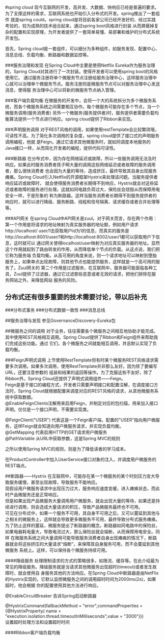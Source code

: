 #spring cloud
现今互联网的开发，高并发、大数据、快响应已经是普遍的要求。为了支撑这样的需求，互联网系统也开始引入分布式的开发。spring推出了一套组件
就是spring could。spring cloud是将目前各家公司已经开发好的、经过实践考验的，较为成熟的技术组合起来，通过spring boot风格进行封装
从而屏蔽掉复杂的配置和实现原理，为开发者提供了一套简单易懂、易部署和维护的分布式系统开发包。

首先，Spring cloud是一套组件，可以细分为多种组件，如服务发现、配置中心、消息总线、负载均衡、断路器和数据监控等。

###服务治理和发现
在Spring Cloud中主要是使用Netflix Eureka作为服务治理的，Spring Cloud对其进行了一次封装。使得开发者可以使用spring boot的风格使用它。
通过服务注册将单个微服务节点注册给服务治理中心，这样服务治理中心就可以治理单个微服务节点。服务注册则是微服务节点可以对服务治理中心发送消息，使得服
务治理中心可以将新的微服务节点纳入管理。

###客户端负载均衡
在微服务的开发中，会将一个大的系统拆分为多个微服务系统，而各个微服务系统之间需要相互协作。每个微服务可能存在多个节点，当一个微服务调用(服务消费者)
另外一个微服务(服务提供者)时，服务提供者需要负载均衡算法提供一个节点进行响应。spring cloud提供了Ribbon来实现。

###声明服务调用
对于REST风格的调用，如果使用restTemplate会比较繁琐哦，可读性不高。为了简化多次调用的复杂度，spring cloud提供了接口式的声明服务调用编程，他就
是Feign。通过它请求其他微服务时，就如同调度本地服务的Java接口一样，从而简化开发者的编程，提供代码可读性。

###断路器
在分布式中，因为存在网络延迟或故障，所以一些服务调用无法及时响应。如果此时服务消费者孩子啊大量的调用这些网络延迟或者故障的服务调用者，那么很快消费者
也会因为大量的等待，造成挤压，最终导致其自身出现服务瘫痪。Spring Cloud引入Netflix的开源框架Hystrix来处理该问题。当服务提供者响应延迟或故障时，
就会使得服务消费者长期得不到响应，Hystrix就会对这些延迟或者故障的服务进行处理。这就如同电路负荷过大，保险丝会烧毁从而保障用电安全一样，于是形象的
称为断路器。这样当服务消费者长期得不到服务提供者的响应时，就可以进行降级、服务断路、线程和信号隔离、请求缓存或者合并处理等等。

###API网关
在spring Cloud中API网关是zuul。对于网关而言，存在两个作用：第一个作用是将请求的地址映射为真实服务器的地址额，例如用户请求http://localhost/
user/1去获取用户id为1的信息，而真实的服务是http://localhost:8001/user/1和http://localhost:8002/user/1都可以获取用户下信息，这时就可以
通过网关使得localhost/user映射为对应真实服务器的地址。显然这个作用就起到了路由转发的作用，从而降低单个节点的负载。从这点说，我们把它称为服务端
负载均衡。从高可用的角度来说，则一个请求地址可以映射到堕胎服务上，如果单点出现故障，则其他节点也能提供服务，这样就是一个高可用的服务了。Zuul网关的
第二个作用是过滤服务，在互联网中，服务器可能面临各种工具，Zuul提供了过滤器，通过它过滤那些恶意或者无效的请求，把他们排除在服务网站之外，来降低网站
服务的风险。

分布式还有很多重要的技术需要讨论，带以后补充
--
###分布式事务
###分布式数据一致性
###消息总线

##服务治理与发现
参见GovernanceDiscovery-Eureka包

##微服务之间的调用
对于业务，往往需要各个微服务之间相互地协助才能完成。其中使用REST风格相互调用。Spring Cloud提供了Ribbon和Feign组件来帮助我们完成这些功能。通过
它们，各个微服务之间就能相互调用，并且默认实现了负载均衡。

###Feign声明式调用
上节使用RestTemplate但有时某个微服务REST风格请求需要多次调用。如果多次调用，使用RestTemplate并非那么友好。因为除了要编写URL，还要注意参数的
组装和结果的返回等操作。为了克服这些不友好，除了Ribbon外，Spring Cloud还提供了声明式调用组件——Feign。  
Feign是基于接口的编程方式，开发者只需要声明接口和配置注解，在调度接口方法时，Spring Cloud就根据配置来调度对应的REST风格的请求，从其他微服务系
统中获取数据。  
@EnableFeignClients注解用来启用Feign，并制定对应的包扫描，用来加入接口声明。仅仅是一个接口声明，不需要实现类。  

@FeignClient("USER") 代表这是一个Feign客户端，配置的"USER"指向用户微服务，这样Feign就会知道向用户微服务请求，并实现负载均衡。    
@GetMapping 代表启用HTTP的GET请求用户微服务  
@PathVariable 从URL中获取参数，这是Spring MVC的规则

之所以使用Spring MVC的规则，则是为了降低读者的学习成本。  

在ProductController中加入UserService接口对象的注入，并调度用户微服务的REST端点。


##断路器——Hystrix
在互联网中，可能存在某一个微服务的某个时刻压力变大导致服务缓慢，甚至出现故障，导致服务不能响应。  
现假设用户微服务请求中出现压力过大，服务响应速度变缓，进入瘫痪状态，而此时产品微服务还是正常响应。  
但是如果出现产品微服务大量调用用户微服务，就会出现大量的等待，如果还是持续进行调用，则会造成大量请求的积压，导致产品微服务最终也不可用。  
可见在分布式中，如果一个服务不可用，其自身不可用之后，又可以蔓延到其他与之相关的微服务上，这样就会导致更多微服务不可用，最终导致分布式服务瘫痪。  
为了防止这样的蔓延，微服务提出了断路器的概念。断路器如同电路中的保险丝，如果电器耗电量大，导致电流过大，那么保险丝就会熔断，从而保障用电安全。同样
在微服务系统之间大量调用可能导致服务消费者自身出现瘫痪的情况下，断路器就会将这些挤压的大量请求“熔断”，来保障其自身服务可用，而不会蔓延到其他微服务
系统上。这样，可以保持各个微服务持续可用。

####降级服务
处理限制请求的方式的策略很多，如限流、缓存等。在此介绍最为常见的降级服务。降级服务就是当请求其他微服务出现超时(timeout)或者发生故障时，就会使用自
身服务其他的方法响应。在Spring Cloud中断路器是由NetFlix的Hystrix实现的，它默认监控微服务之间的调用超时时间为2000ms(2s)，如果超时，他会根据
你的配置使用其他方法进行响应。

@EnableCircuitBreaker 告诉Spring启动断路器

@HystrixCommand(fallbackMethod = "error",commandProperties = {@HystrixProperty(
            name = "execution.isolation.thread.timeoutInMilliseconds",value = "3000")})  
设置超时处理方法和设置超时时间
   
            

####Ribbon客户端负载均衡